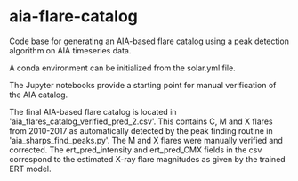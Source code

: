 # aia-flare-catalog

Code base for generating an AIA-based flare catalog using a peak detection algorithm on AIA timeseries data.

A conda environment can be initialized from the solar.yml file.

The Jupyter notebooks provide a starting point for manual verification of the AIA catalog.

The final AIA-based flare catalog is located in 'aia_flares_catalog_verified_pred_2.csv'. This contains C, M and X flares from 2010-2017 as automatically detected by the peak finding routine in 'aia_sharps_find_peaks.py'. The M and X flares were manually verified and corrected. The ert_pred_intensity and ert_pred_CMX fields in the csv correspond to the estimated X-ray flare magnitudes as given by the trained ERT model. 
